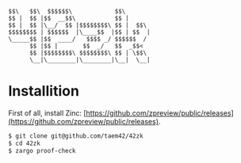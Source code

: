 ```text
$$\   $$\  $$$$$$\            $$\
$$ |  $$ |$$  __$$\           $$ |
$$ |  $$ |\__/  $$ |$$$$$$$$\ $$ |  $$\
$$$$$$$$ | $$$$$$  |\____$$  |$$ | $$  |
\_____$$ |$$  ____/   $$$$ _/ $$$$$$  /
      $$ |$$ |       $$  _/   $$  _$$<
      $$ |$$$$$$$$\ $$$$$$$$\ $$ | \$$\
      \__|\________|\________|\__|  \__|
```

# Installition

First of all, install Zinc: [https://github.com/zpreview/public/releases](https://github.com/zpreview/public/releases).

```sh
$ git clone git@github.com/taem42/42zk
$ cd 42zk
$ zargo proof-check
```
